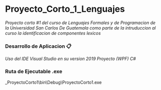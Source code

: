# Proyecto_Corto_1_Lenguajes
_Proyecto corto #1 del curso de Lenguajes Formales y de Programacion de la Universidad San Carlos De Guatemala como parte de la intruduccion al curso la identificacion de componentes lexicos_
### Desarrollo de Aplicacion 📋
_Uso del IDE Visual Studio en su version 2019_
_Proyecto (WPF) C#_

### Ruta de Ejecutable .exe 
_ProyectoCorto1\bin\Debug\ProyectoCorto1.exe
